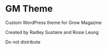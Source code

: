 # GM Theme
Custom WordPress theme for Grow Magazine

Created by Radley Sustaire and Rosie Leung

Do not distribute